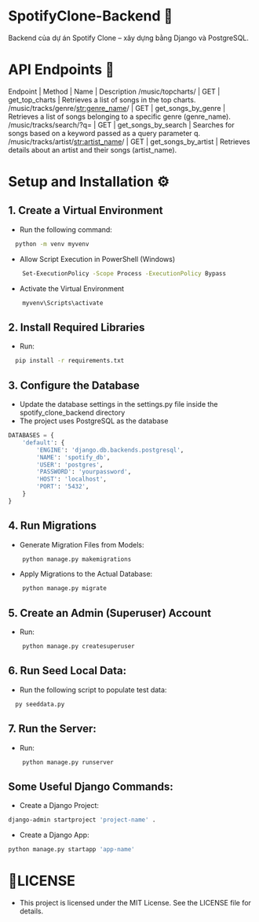 # SpotifyClone-Backend 🎵

Backend của dự án Spotify Clone – xây dựng bằng Django và PostgreSQL.

# API Endpoints 📌

Endpoint | Method | Name | Description
/music/topcharts/ | GET | get_top_charts | Retrieves a list of songs in the top charts.
/music/tracks/genre/<str:genre_name>/ | GET | get_songs_by_genre | Retrieves a list of songs belonging to a specific genre (genre_name).
/music/tracks/search/?q= | GET | get_songs_by_search | Searches for songs based on a keyword passed as a query parameter q.
/music/tracks/artist/<str:artist_name>/ | GET | get_songs_by_artist | Retrieves details about an artist and their songs (artist_name).

# Setup and Installation ⚙️

## 1. Create a Virtual Environment

- Run the following command:

```bash
  python -m venv myvenv
```

- Allow Script Execution in PowerShell (Windows)

```bash
    Set-ExecutionPolicy -Scope Process -ExecutionPolicy Bypass
```

- Activate the Virtual Environment

```bash
    myvenv\Scripts\activate
```

## 2. Install Required Libraries

- Run:

```bash
  pip install -r requirements.txt
```

## 3. Configure the Database

- Update the database settings in the settings.py file inside the spotify_clone_backend directory
- The project uses PostgreSQL as the database

```python
DATABASES = {
    'default': {
        'ENGINE': 'django.db.backends.postgresql',
        'NAME': 'spotify_db',
        'USER': 'postgres',
        'PASSWORD': 'yourpassword',
        'HOST': 'localhost',
        'PORT': '5432',
    }
}
```

## 4. Run Migrations

- Generate Migration Files from Models:

```bash
    python manage.py makemigrations
```

- Apply Migrations to the Actual Database:

```bash
    python manage.py migrate
```

## 5. Create an Admin (Superuser) Account

- Run:

```bash
    python manage.py createsuperuser
```

## 6. Run Seed Local Data:

- Run the following script to populate test data:

```bash
  py seeddata.py
```

## 7. Run the Server:

- Run:

```bash
    python manage.py runserver
```

## Some Useful Django Commands:

- Create a Django Project:

```bash
django-admin startproject 'project-name' .
```

- Create a Django App:

```bash
python manage.py startapp 'app-name'
```

# 📄LICENSE

- This project is licensed under the MIT License. See the LICENSE file for details.
